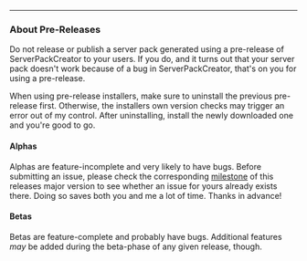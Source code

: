 
---

### About Pre-Releases

Do not release or publish a server pack generated using a pre-release of ServerPackCreator to your users.
If you do, and it turns out that your server pack doesn't work because of a bug in ServerPackCreator, that's on you for using a pre-release.

When using pre-release installers, make sure to uninstall the previous pre-release first. Otherwise, the installers
own version checks may trigger an error out of my control. After uninstalling, install the newly downloaded one and
you're good to go.

#### Alphas

Alphas are feature-incomplete and very likely to have bugs.
Before submitting an issue, please check the corresponding [milestone](https://git.griefed.de/Griefed/ServerPackCreator/-/milestones) of this releases major version to see whether an issue for yours already exists there.
Doing so saves both you and me a lot of time. Thanks in advance!

#### Betas

Betas are feature-complete and probably have bugs. Additional features *may* be added during the beta-phase of any given release, though.